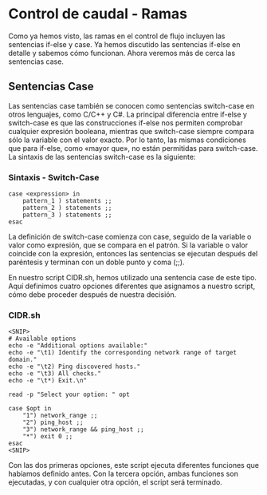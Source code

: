 # Control de caudal - Ramas

Como ya hemos visto, las ramas en el control de flujo incluyen las sentencias if-else y case. Ya hemos discutido las sentencias if-else en detalle y sabemos cómo funcionan. Ahora veremos más de cerca las sentencias case.

## Sentencias Case
Las sentencias case también se conocen como sentencias switch-case en otros lenguajes, como C/C++ y C#. La principal diferencia entre if-else y switch-case es que las construcciones if-else nos permiten comprobar cualquier expresión booleana, mientras que switch-case siempre compara sólo la variable con el valor exacto. Por lo tanto, las mismas condiciones que para if-else, como «mayor que», no están permitidas para switch-case. La sintaxis de las sentencias switch-case es la siguiente:

### Sintaxis - Switch-Case
```console
case <expression> in
	pattern_1 ) statements ;;
	pattern_2 ) statements ;;
	pattern_3 ) statements ;;
esac
```
La definición de switch-case comienza con case, seguido de la variable o valor como expresión, que se compara en el patrón. Si la variable o valor coincide con la expresión, entonces las sentencias se ejecutan después del paréntesis y terminan con un doble punto y coma (;;).

En nuestro script CIDR.sh, hemos utilizado una sentencia case de este tipo. Aquí definimos cuatro opciones diferentes que asignamos a nuestro script, cómo debe proceder después de nuestra decisión.

### CIDR.sh
```console
<SNIP>
# Available options
echo -e "Additional options available:"
echo -e "\t1) Identify the corresponding network range of target domain."
echo -e "\t2) Ping discovered hosts."
echo -e "\t3) All checks."
echo -e "\t*) Exit.\n"

read -p "Select your option: " opt

case $opt in
	"1") network_range ;;
	"2") ping_host ;;
	"3") network_range && ping_host ;;
	"*") exit 0 ;;
esac
<SNIP>
```

Con las dos primeras opciones, este script ejecuta diferentes funciones que habíamos definido antes. Con la tercera opción, ambas funciones son ejecutadas, y con cualquier otra opción, el script será terminado.
